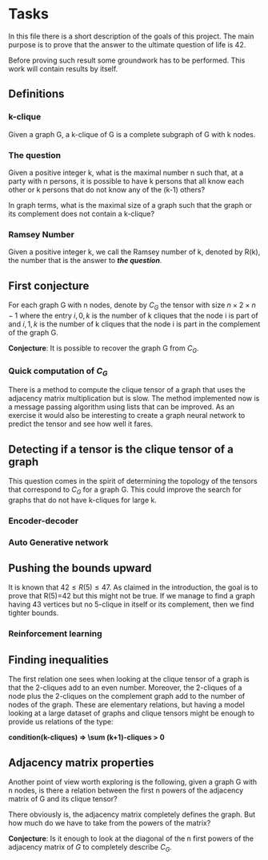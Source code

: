
# Tasks 

In this file there is a short description of the goals of this project. The 
main purpose is to prove that the answer to the ultimate question of life is 42.

Before proving such result some groundwork has to be performed. This work 
will contain results by itself.

## Definitions

### k-clique
Given a graph G, a k-clique of G is a complete subgraph of G with k nodes.

### The question
Given a positive integer k, what is the maximal number n such that, at a party 
with n persons, it is possible to have k persons that all know each other or 
k persons that do not know any of the (k-1) others?

In graph terms, what is the maximal size of a graph such that the graph or 
its complement does not contain a k-clique?

### Ramsey Number

Given a positive integer k, we call the Ramsey number of k, denoted by R(k), 
the number that is the answer to **_the question_**.

## First conjecture

For each graph G with n nodes, denote by $C_G$ the tensor with size 
$n \times 2 \times n-1$
where the entry $i, 0, k$ is the number of k cliques that the node i is part 
of and $i, 1, k$ is the number of k cliques that the node i is part in the 
complement of the graph G.

**Conjecture**: It is possible to recover the graph G from $C_G$.

### Quick computation of $C_G$

There is a method to compute the clique tensor of a graph that uses the 
adjacency matrix multiplication but is slow. The method implemented now is a 
message passing algorithm using lists that can be improved. As an exercise 
it would also be interesting to create a graph neural network to predict the 
tensor and see how well it fares.

## Detecting if a tensor is the clique tensor of a graph

This question comes in the spirit of determining the topology of the tensors 
that correspond to $C_G$ for a graph G. This could improve the search for 
graphs that do not have k-cliques for large k.

### Encoder-decoder

### Auto Generative network

## Pushing the bounds upward

It is known that $42 \leq R(5) \leq 47$. As claimed in the introduction, the 
goal is to prove that R(5)=42 but this might not be true. If we manage to 
find a graph having 43 vertices but no 5-clique in itself or its complement, 
then we find tighter bounds.

### Reinforcement learning

## Finding inequalities

The first relation one sees when looking at the clique tensor of a graph is 
that the 2-cliques add to an even number. Moreover, the 2-cliques of a node 
plus the 2-cliques on the complement graph add to the number of nodes of the 
graph. 
These are elementary relations, but having a model looking at a large dataset 
of graphs and clique tensors might be enough to provide us relations of the 
type: 

**condition(k-cliques) => \sum (k+1)-cliques > 0**

## Adjacency matrix properties

Another point of view worth exploring is the following, given a graph G with 
n nodes, is there a relation between the first n powers of the adjacency 
matrix of G and its clique tensor?

There obviously is, the adjacency matrix completely defines the graph. But 
how much do we have to take from the powers of the matrix? 

**Conjecture**: Is it enough to look at the diagonal of the n first powers of 
the adjacency matrix of $G$ to completely describe $C_G$.
